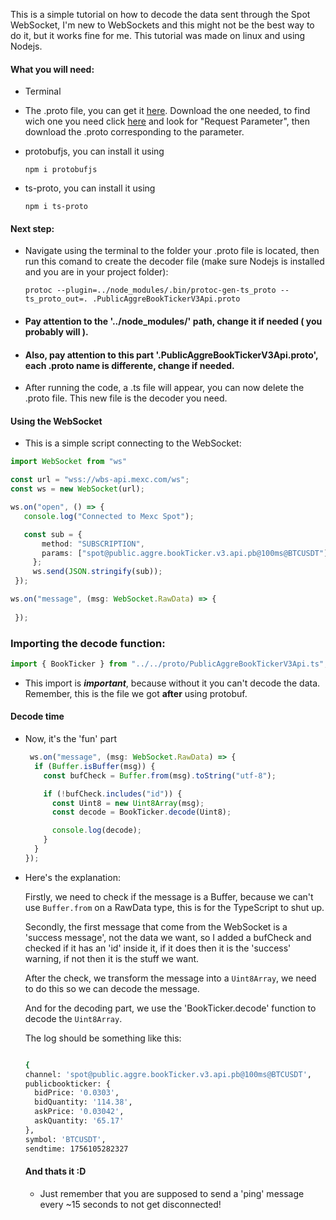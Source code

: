  This is a simple tutorial on how to decode the data sent through the Spot WebSocket, I'm new to WebSockets and this might not be the best way to do it, but it works fine for me. This tutorial was made on linux and using Nodejs.

#### What you will need:
- Terminal

  
- The .proto file, you can get it [here](https://github.com/mexcdevelop/websocket-proto). Download the one needed, to find wich one you need click [here](https://mexcdevelop.github.io/apidocs/spot_v3_en/#websocket-market-streams) and look for "Request Parameter", then download the .proto corresponding to the parameter.

  
- protobufjs, you can install it using  <pre>```npm i protobufjs```</pre>


- ts-proto, you can install it using <pre>```npm i ts-proto```</pre>


#### Next step:
- Navigate using the terminal to the folder your .proto file is located, then run this comand to create the decoder file (make sure Nodejs is installed and you are in your project folder):  <pre>```protoc --plugin=../node_modules/.bin/protoc-gen-ts_proto --ts_proto_out=. .PublicAggreBookTickerV3Api.proto```</pre>

- #### Pay attention to the '../node_modules/' path, change it if needed ( you probably will ).
- #### Also, pay attention to this part '.PublicAggreBookTickerV3Api.proto', each .proto name is differente, change if needed.


- After running the code, a .ts file will appear, you can now delete the .proto file. This new file is the decoder you need.

#### Using the WebSocket 

- This is a simple script connecting to the WebSocket:
  
 ```ts
import WebSocket from "ws"

const url = "wss://wbs-api.mexc.com/ws";
const ws = new WebSocket(url);

 ws.on("open", () => {
    console.log("Connected to Mexc Spot");

    const sub = {
        method: "SUBSCRIPTION",
        params: ["spot@public.aggre.bookTicker.v3.api.pb@100ms@BTCUSDT"],
      };
      ws.send(JSON.stringify(sub));
  });

ws.on("message", (msg: WebSocket.RawData) => {
    
  });
```

### Importing the decode function:

```ts
import { BookTicker } from "../../proto/PublicAggreBookTickerV3Api.ts";
```

- This import is ***important***, because without it you can't decode the data.
  Remember, this is the file we got **after** using protobuf.

#### Decode time

- Now, it's the 'fun' part

  ```ts
   ws.on("message", (msg: WebSocket.RawData) => {
    if (Buffer.isBuffer(msg)) {
      const bufCheck = Buffer.from(msg).toString("utf-8");

      if (!bufCheck.includes("id")) {
        const Uint8 = new Uint8Array(msg);
        const decode = BookTicker.decode(Uint8);

        console.log(decode);
      }
    }
  });
  ```
- Here's the explanation:

  Firstly, we need to check if the message is a Buffer, because we can't use ```Buffer.from``` on a RawData type, this is for the TypeScript to shut up.

  
  Secondly, the first message that come from the WebSocket is a 'success message', not the data we want, so I added a bufCheck and checked if it has an 'id' inside it, if it does then it is the 'success' warning, if not then it is the stuff we want.


  After the check, we transform the message into a ```Uint8Array```, we need to do this so we can decode the message.


  And for the decoding part, we use the 'BookTicker.decode' function to decode the ```Uint8Array```.


  The log should be something like this:

  ```bash
  
  {
  channel: 'spot@public.aggre.bookTicker.v3.api.pb@100ms@BTCUSDT',
  publicbookticker: {
    bidPrice: '0.0303',
    bidQuantity: '114.38',
    askPrice: '0.03042',
    askQuantity: '65.17'
  },
  symbol: 'BTCUSDT',
  sendtime: 1756105282327
  ```


  #### And thats it :D

  - Just remember that you are supposed to send a 'ping' message every ~15 seconds to not get disconnected!
